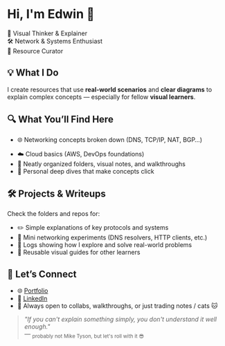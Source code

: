 #  Hi, I'm Edwin 👋

<!-- - 🧰 Linux fundamentals, shell tools, and CLI workflows -->
🧠 Visual Thinker & Explainer  
🛠 Network & Systems Enthusiast  
📎 Resource Curator  
<!-- - 🧰 Linux fundamentals, shell tools, and CLI workflows -->


## 💡 What I Do

I create resources that use **real-world scenarios** and **clear diagrams** to explain complex concepts — especially for fellow **visual learners**.
<!-- - 🧰 Linux fundamentals, shell tools, and CLI workflows -->
<!-- - 🧰 Linux fundamentals, shell tools, and CLI workflows -->

## 🔍 What You’ll Find Here

- 🌐 Networking concepts broken down (DNS, TCP/IP, NAT, BGP…)  
<!-- - 🧰 Linux fundamentals, shell tools, and CLI workflows -->
- ☁️ Cloud basics (AWS, DevOps foundations)  
- 📂 Neatly organized folders, visual notes, and walkthroughs  
- 📘 Personal deep dives that make concepts click
<!-- - 🧰 Linux fundamentals, shell tools, and CLI workflows -->
<!-- - 🧰 Linux fundamentals, shell tools, and CLI workflows -->

## 🛠 Projects & Writeups

Check the folders and repos for:

- ✏️ Simple explanations of key protocols and systems  
- 🧪 Mini networking experiments (DNS resolvers, HTTP clients, etc.)  
- 🧭 Logs showing how I explore and solve real-world problems  
- 🔁 Reusable visual guides for other learners
<!-- - 🧰 Linux fundamentals, shell tools, and CLI workflows -->
<!-- - 🧰 Linux fundamentals, shell tools, and CLI workflows -->


## 🤝 Let’s Connect

- 🌐 [Portfolio]()  
- 💼 [LinkedIn]()  
- 📩 Always open to collabs, walkthroughs, or just trading notes / cats 🐱


> _"If you can't explain something simply, you don't understand it well enough."_  
> — <sub>probably not Mike Tyson, but let's roll with it 😎</sub>
